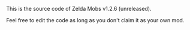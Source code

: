 This is the source code of Zelda Mobs v1.2.6 (unreleased).

Feel free to edit the code as long as you don't claim it as your own mod.
